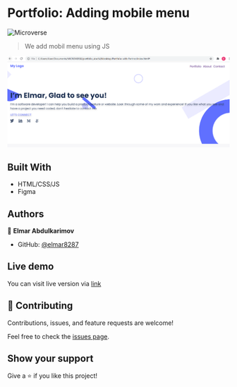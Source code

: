 # Portfolio: Adding mobile menu

![Microverse](https://img.shields.io/badge/Microverse-blueviolet)

> We add mobil menu using JS

![Screen Shot](./desktop-version.PNG)

## Built With

- HTML/CSS/JS
- Figma

## Authors

👤 **Elmar Abdulkarimov**

- GitHub: [@elmar8287](https://github.com/elmar8287)


## Live demo
You can visit live version via [link](https://elmar8287.github.io/elmar.github.io/)


## 🤝 Contributing

Contributions, issues, and feature requests are welcome!

Feel free to check the [issues page](../../issues/).

## Show your support

Give a ⭐️ if you like this project!
